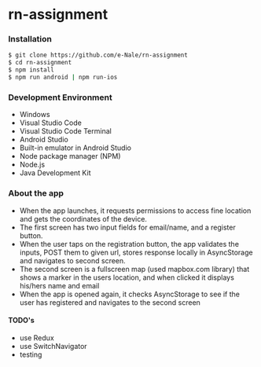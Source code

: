 # rn-assignment

### Installation

```sh
$ git clone https://github.com/e-Nale/rn-assignment
$ cd rn-assignment
$ npm install
$ npm run android | npm run-ios
```
### Development Environment

- Windows
- Visual Studio Code
- Visual Studio Code Terminal
- Android Studio
- Built-in emulator in Android Studio
- Node package manager (NPM)
- Node.js
- Java Development Kit

### About the app

- When the app launches, it requests permissions to access fine location and gets the coordinates of the device.
- The first screen has two input fields for email/name, and a register button.
- When the user taps on the registration button, the app validates the inputs, POST them to given url, stores response locally in AsyncStorage and navigates to second screen.
- The second screen is a fullscreen map (used mapbox.com library) that shows a marker in the users location, and when clicked it displays his/hers name and email
- When the app is opened again, it checks AsyncStorage to see if the user has registered and navigates to the second screen

#### TODO's
- use Redux
- use SwitchNavigator
- testing 
